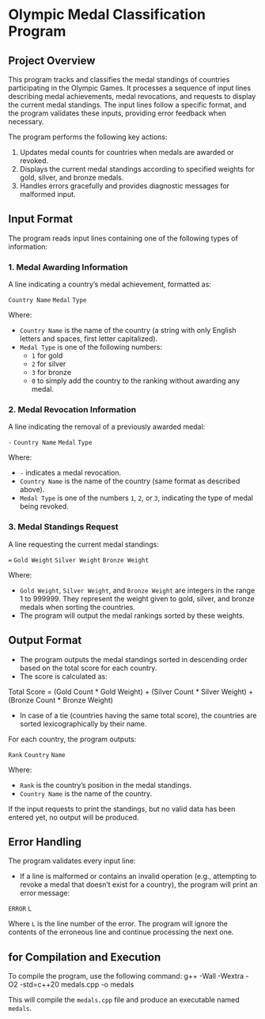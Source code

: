 # Olympic Medal Classification Program

## Project Overview
This program tracks and classifies the medal standings of countries participating in the Olympic Games. It processes a sequence of input lines describing medal achievements, medal revocations, and requests to display the current medal standings. The input lines follow a specific format, and the program validates these inputs, providing error feedback when necessary.

The program performs the following key actions:
1. Updates medal counts for countries when medals are awarded or revoked.
2. Displays the current medal standings according to specified weights for gold, silver, and bronze medals.
3. Handles errors gracefully and provides diagnostic messages for malformed input.

## Input Format
The program reads input lines containing one of the following types of information:

### 1. Medal Awarding Information
A line indicating a country’s medal achievement, formatted as: 

`Country Name` `Medal` `Type`

Where:
- `Country Name` is the name of the country (a string with only English letters and spaces, first letter capitalized).
- `Medal Type` is one of the following numbers:
  - `1` for gold
  - `2` for silver
  - `3` for bronze
  - `0` to simply add the country to the ranking without awarding any medal.


### 2. Medal Revocation Information
A line indicating the removal of a previously awarded medal:

`-` `Country Name` `Medal` `Type`

Where:
- `-` indicates a medal revocation.
- `Country Name` is the name of the country (same format as described above).
- `Medal Type` is one of the numbers `1`, `2`, or `3`, indicating the type of medal being revoked.

### 3. Medal Standings Request
A line requesting the current medal standings:

`=` `Gold Weight` `Silver Weight` `Bronze Weight`

Where:
- `Gold Weight`, `Silver Weight`, and `Bronze Weight` are integers in the range 1 to 999999. They represent the weight given to gold, silver, and bronze medals when sorting the countries.
- The program will output the medal rankings sorted by these weights.

## Output Format
- The program outputs the medal standings sorted in descending order based on the total score for each country.
- The score is calculated as:

Total Score = (Gold Count * Gold Weight) + (Silver Count * Silver Weight) + (Bronze Count * Bronze Weight)

- In case of a tie (countries having the same total score), the countries are sorted lexicographically by their name.

For each country, the program outputs:

`Rank` `Country` `Name`

Where:
- `Rank` is the country’s position in the medal standings.
- `Country Name` is the name of the country.

If the input requests to print the standings, but no valid data has been entered yet, no output will be produced.

## Error Handling
The program validates every input line:
- If a line is malformed or contains an invalid operation (e.g., attempting to revoke a medal that doesn’t exist for a country), the program will print an error message:

`ERROR` `L`

Where `L` is the line number of the error. The program will ignore the contents of the erroneous line and continue processing the next one.

## for Compilation and Execution
To compile the program, use the following command:
g++ -Wall -Wextra -O2 -std=c++20 medals.cpp -o medals

This will compile the `medals.cpp` file and produce an executable named `medals`.
